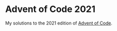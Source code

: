 # Advent of Code 2021

My solutions to the 2021 edition of [Advent of Code](https://adventofcode.com).
